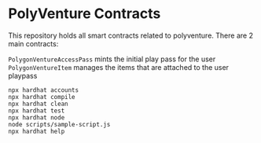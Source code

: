 # PolyVenture Contracts

This repository holds all smart contracts related to polyventure. 
There are 2 main contracts:

`PolygonVentureAccessPass` mints the initial play pass for the user
`PolygonVentureItem` manages the items that are attached to the user playpass

```shell
npx hardhat accounts
npx hardhat compile
npx hardhat clean
npx hardhat test
npx hardhat node
node scripts/sample-script.js
npx hardhat help
```
